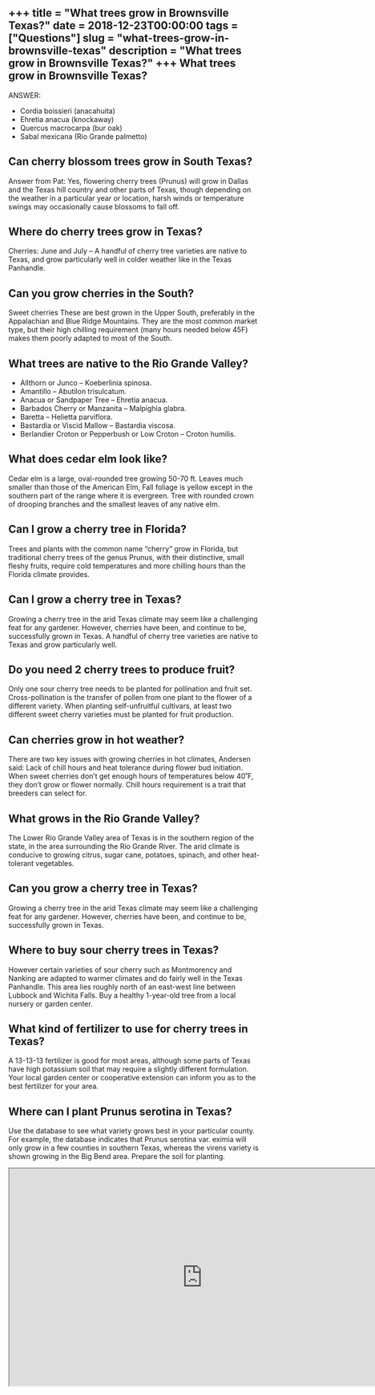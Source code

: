 +++
title = "What trees grow in Brownsville Texas?"
date = 2018-12-23T00:00:00
tags = ["Questions"]
slug = "what-trees-grow-in-brownsville-texas"
description = "What trees grow in Brownsville Texas?"
+++
What trees grow in Brownsville Texas?
-------------------------------------

ANSWER:

- Cordia boissieri (anacahuita)
- Ehretia anacua (knockaway)
- Quercus macrocarpa (bur oak)
- Sabal mexicana (Rio Grande palmetto)

Can cherry blossom trees grow in South Texas?
---------------------------------------------

Answer from Pat: Yes, flowering cherry trees (Prunus) will grow in Dallas and the Texas hill country and other parts of Texas, though depending on the weather in a particular year or location, harsh winds or temperature swings may occasionally cause blossoms to fall off.

Where do cherry trees grow in Texas?
------------------------------------

Cherries: June and July – A handful of cherry tree varieties are native to Texas, and grow particularly well in colder weather like in the Texas Panhandle.

Can you grow cherries in the South?
-----------------------------------

Sweet cherries These are best grown in the Upper South, preferably in the Appalachian and Blue Ridge Mountains. They are the most common market type, but their high chilling requirement (many hours needed below 45F) makes them poorly adapted to most of the South.

What trees are native to the Rio Grande Valley?
-----------------------------------------------

- Allthorn or Junco – Koeberlinia spinosa.
- Amantillo – Abutilon trisulcatum.
- Anacua or Sandpaper Tree – Ehretia anacua.
- Barbados Cherry or Manzanita – Malpighia glabra.
- Baretta – Helietta parviflora.
- Bastardia or Viscid Mallow – Bastardia viscosa.
- Berlandier Croton or Pepperbush or Low Croton – Croton humilis.

What does cedar elm look like?
------------------------------

Cedar elm is a large, oval-rounded tree growing 50-70 ft. Leaves much smaller than those of the American Elm, Fall foliage is yellow except in the southern part of the range where it is evergreen. Tree with rounded crown of drooping branches and the smallest leaves of any native elm.

Can I grow a cherry tree in Florida?
------------------------------------

Trees and plants with the common name “cherry” grow in Florida, but traditional cherry trees of the genus Prunus, with their distinctive, small fleshy fruits, require cold temperatures and more chilling hours than the Florida climate provides.

Can I grow a cherry tree in Texas?
----------------------------------

Growing a cherry tree in the arid Texas climate may seem like a challenging feat for any gardener. However, cherries have been, and continue to be, successfully grown in Texas. A handful of cherry tree varieties are native to Texas and grow particularly well.

Do you need 2 cherry trees to produce fruit?
--------------------------------------------

Only one sour cherry tree needs to be planted for pollination and fruit set. Cross-pollination is the transfer of pollen from one plant to the flower of a different variety. When planting self-unfruitful cultivars, at least two different sweet cherry varieties must be planted for fruit production.

Can cherries grow in hot weather?
---------------------------------

There are two key issues with growing cherries in hot climates, Andersen said: Lack of chill hours and heat tolerance during flower bud initiation. When sweet cherries don’t get enough hours of temperatures below 40˚F, they don’t grow or flower normally. Chill hours requirement is a trait that breeders can select for.

What grows in the Rio Grande Valley?
------------------------------------

The Lower Rio Grande Valley area of Texas is in the southern region of the state, in the area surrounding the Rio Grande River. The arid climate is conducive to growing citrus, sugar cane, potatoes, spinach, and other heat-tolerant vegetables.

Can you grow a cherry tree in Texas?
------------------------------------

Growing a cherry tree in the arid Texas climate may seem like a challenging feat for any gardener. However, cherries have been, and continue to be, successfully grown in Texas.

Where to buy sour cherry trees in Texas?
----------------------------------------

However certain varieties of sour cherry such as Montmorency and Nanking are adapted to warmer climates and do fairly well in the Texas Panhandle. This area lies roughly north of an east-west line between Lubbock and Wichita Falls. Buy a healthy 1-year-old tree from a local nursery or garden center.

What kind of fertilizer to use for cherry trees in Texas?
---------------------------------------------------------

A 13-13-13 fertilizer is good for most areas, although some parts of Texas have high potassium soil that may require a slightly different formulation. Your local garden center or cooperative extension can inform you as to the best fertilizer for your area.

Where can I plant Prunus serotina in Texas?
-------------------------------------------

Use the database to see what variety grows best in your particular county. For example, the database indicates that Prunus serotina var. eximia will only grow in a few counties in southern Texas, whereas the virens variety is shown growing in the Big Bend area. Prepare the soil for planting.

<iframe allow="accelerometer; autoplay; clipboard-write; encrypted-media; gyroscope; picture-in-picture" allowfullscreen="" class="__youtube_prefs__  epyt-is-override  no-lazyload" data-no-lazy="1" data-origheight="433" data-origwidth="770" data-skipgform_ajax_framebjll="" height="433" id="_ytid_19310" loading="lazy" src="https://www.youtube.com/embed/X6wjDr7vy2o?enablejsapi=1&autoplay=0&cc_load_policy=0&cc_lang_pref=&iv_load_policy=1&loop=0&modestbranding=0&rel=1&fs=1&playsinline=0&autohide=2&theme=dark&color=red&controls=1&" title="YouTube player" width="770"></iframe>